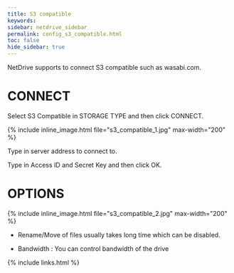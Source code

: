 ```yaml
---
title: S3 compatible
keywords:
sidebar: netdrive_sidebar
permalink: config_s3_compatible.html
toc: false
hide_sidebar: true
---
```


NetDrive supports to connect S3 compatible such as wasabi.com.

# CONNECT

Select S3 Compatible in STORAGE TYPE and then click CONNECT.

{% include inline_image.html file="s3_compatible_1.jpg" max-width="200" %}

Type in server address to connect to.

Type in Access ID and Secret Key and then click OK.

# OPTIONS

{% include inline_image.html file="s3_compatible_2.jpg" max-width="200" %}

- Rename/Move of files usually takes long time which can be disabled.

- Bandwidth : You can control bandwidth of the drive

{% include links.html %}
